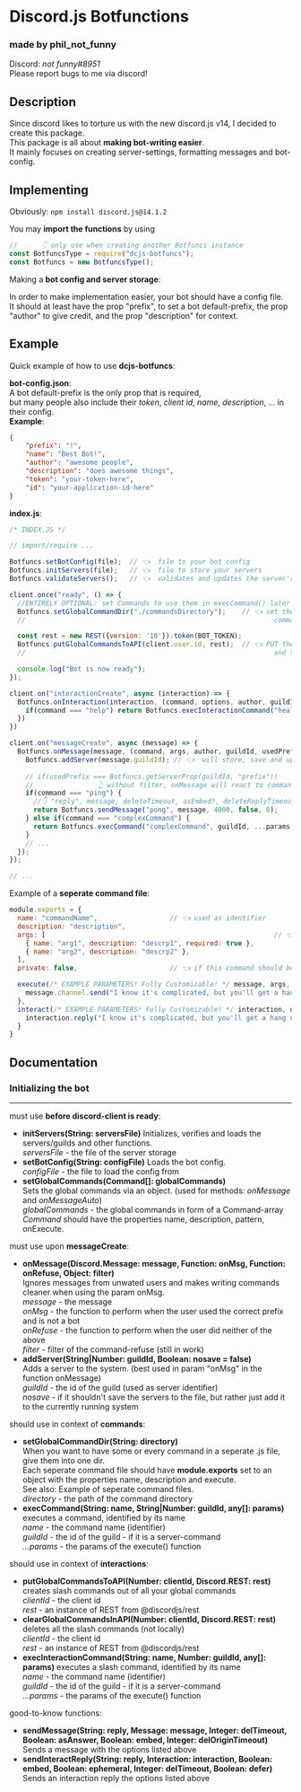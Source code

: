 # Discord.js Botfunctions

### made by phil_not_funny

Discord: _not funny#8951_<br/>
Please report bugs to me via discord!

## Description

Since discord likes to torture us with the new discord.js v14, I decided to create this package.<br/>
This package is all about **making bot-writing easier**.<br/>
It mainly focuses on creating server-settings, formatting messages and bot-config.<br/>

## Implementing

Obviously: `npm install discord.js@14.1.2`<br/>

You may **import the functions** by using

```javascript
//      👇 only use when creating another Botfuncs instance
const BotfuncsType = require("dcjs-botfuncs");
const Botfuncs = new BotfuncsType();
```

Making a **bot config and server storage**:

In order to make implementation easier, your bot should have a config file.<br/>
It should at least have the prop "prefix", to set a bot default-prefix, the prop "author" to give credit, and the prop "description" for context.

## Example

Quick example of how to use **dcjs-botfuncs**:

**bot-config.json**:<br/>
A bot default-prefix is the only prop that is required,<br/>
but many people also include their _token_, _client id_, _name_, _description_, ... in their config.<br/>
**Example**:

```json
{
    "prefix": "!",
    "name": "Best Bot!",
    "author": "awesome people",
    "description": "does awesome things",
    "token": "your-token-here",
    "id": "your-application-id-here"
}
```

**index.js**:

```javascript
/* INDEX.JS */

// import/require ...

Botfuncs.setBotConfig(file);  // 👈  file to your bot config
Botfuncs.initServers(file);   // 👈  file to store your servers
Botfuncs.validateServers();   // 👈  validates and updates the server's data (not absolutely necessary)

client.once("ready", () => {
  //ENTIRELY OPTIONAL: set Commands to use them in execCommand() later
  Botfuncs.setGlobalCommandDir("./commandsDirectory");    // 👈 set the directory with all the
  //                                                              commands inside (SEE: seperate command file example)

  const rest = new REST({version: '10'}).token(BOT_TOKEN);
  Botfuncs.putGlobalCommandsToAPI(client.user.id, rest);  // 👈 PUT the global commands on the discord api
  //                                                              and thereby making then slash-commands

  console.log("Bot is now ready");
});

client.on("interactionCreate", async (interaction) => {
  Botfuncs.onInteraction(interaction, (command, options, author, guildId) => {
    if(command === "help") return Botfuncs.execInteractionCommand("healp", guildId, ...params/*👈 your params in the interact() function */)
  })
})

client.on("messageCreate", async (message) => {
  Botfuncs.onMessage(message, (command, args, author, guildId, usedPrefix) => {
    Botfuncs.addServer(message.guildId); // 👈  will store, save and update the server the message was created on
    
    // if(usedPrefix === Botfuncs.getServerProp(guildId, "prefix"))
    //                👆 without filter, onMessage will react to commands using the SERVER-PREFIX AND CONFIG-PREFIX
    if(command === "ping") {
      //👇 "reply", message, deleteTimeout, asEmbed?, deleteReplyTimeout ... (delTimeout & delReplyTimeout: 0 = don't delete )
      return Botfuncs.sendMessage("pong", message, 4000, false, 0);
    } else if(command === "complexCommand") {
      return Botfuncs.execCommand("complexCommand", guildId, ...params /*👈 your params in the execute() function */ );
    }
    // ...
  });
});

// ...
```

Example of a **seperate command file**:

```javascript
module.exports = {
  name: "commandName",                  // 👈 used as identifier
  description: "description",           
  args: [                                                         // 👈 important for slash-commands
    { name: "arg1", description: "descrp1", required: true },
    { name: "arg2", description: "descrp2" },
  ],
  private: false,                       // 👈 if this command should be hidden for the system

  execute(/* EXAMPLE PARAMETERS! Fully Customizable! */ message, args, client, prefix) {
    message.channel.send("I know it's complicated, but you'll get a hang of it!");
  },
  interact(/* EXAMPLE PARAMETERS! Fully Customizable! */ interaction, options) {
    interaction.reply("I know it's complicated, but you'll get a hang of it!");
  }
}
```

## Documentation

### Initializing the bot

---

must use **before discord-client is ready**:

- **initServers(String: serversFile)** Initializes, verifies and loads the servers/guilds and other functions.<br/>
  _serversFile_ - the file of the server storage
- **setBotConfig(String: configFile)** Loads the bot config.<br/>
  _configFile_ - the file to load the config from
- **setGlobalCommands(Command[]: globalCommands)**<br/>
  Sets the global commands via an object. (used for methods: _onMessage_ and _onMessageAuto_)<br/>
  _globalCommands_ - the global commands in form of a Command-array<br/>
  _Command_ should have the properties name, description, pattern, onExecute.

must use upon **messageCreate**:

- **onMessage(Discord.Message: message, Function: onMsg, Function: onRefuse, Object: filter)** <br/>
  Ignores messages from unwated users and makes writing commands cleaner when using the param onMsg.<br/>
  _message_ - the message<br/>
  _onMsg_ - the function to perform when the user used the correct prefix and is not a bot<br/>
  _onRefuse_ - the function to perform when the user did neither of the above<br/>
  _filter_ - filter of the command-refuse (still in work)
- **addServer(String|Number: guildId, Boolean: nosave = false)**<br/>
  Adds a server to the system. (best used in param "onMsg" in the function onMessage)<br/>
  _guildId_ - the id of the guild (used as server identifier)<br/>
  _nosave_ - if it shouldn't save the servers to the file, but rather just add it to the currently running system

should use in context of **commands**:

- **setGlobalCommandDir(String: directory)** <br/>
  When you want to have some or every command in a seperate .js file, give them into one dir.<br/>
  Each seperate command file should have **module.exports** set to an object with the properties name, description and execute.<br/>
  See also: Example of seperate command files.<br/>
  _directory_ - the path of the command directory
- **execCommand(String: name, String|Number: guildId, any[]: params)** executes a command, identified by its name<br/>
  _name_ - the command name (identifier)<br/>
  _guildId_ - the id of the guild - if it is a server-command<br/>
  _...params_ - the params of the execute() function

should use in context of **interactions**:

- **putGlobalCommandsToAPI(Number: clientId, Discord.REST: rest)** creates slash commands out of all your global commands<br/>
  _clientId_ - the client id<br/>
  _rest_ - an instance of REST from @discordjs/rest
- **clearGlobalCommandsInAPI(Number: clientId, Discord.REST: rest)** deletes all the slash commands (not locally)<br/>
  _clientId_ - the client id<br/>
  _rest_ - an instance of REST from @discordjs/rest
- **execInteractionCommand(String: name, Number: guildId, any[]: params)** executes a slash command, identified by its name<br/>
  _name_ - the command name (identifier)<br/>
  _guildId_ - the id of the guild - if it is a server-command<br/>
  _...params_ - the params of the execute() function

good-to-know functions:
- **sendMessage(String: reply, Message: message, Integer: delTimeout, Boolean: asAnswer, Boolean: embed, Integer: delOriginTimeout)**<br/>
  Sends a message with the options listed above
- **sendInteractReply(String: reply, Interaction: interaction, Boolean: embed, Boolean: ephemeral, Integer: delTimeout, Boolean: defer)**<br/>
  Sends an interaction reply the options listed above